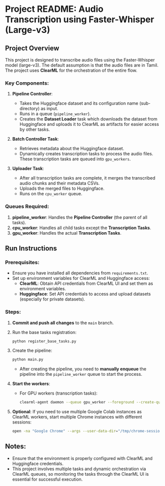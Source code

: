# Project README: Audio Transcription using Faster-Whisper (Large-v3)

## Project Overview
This project is designed to transcribe audio files using the Faster-Whisper model (large-v3). The default assumption is that the audio files are in Tamil. The project uses **ClearML** for the orchestration of the entire flow.

### Key Components:
1. **Pipeline Controller**: 
   - Takes the Huggingface dataset and its configuration name (sub-directory) as input.
   - Runs in a queue (`pipeline_worker`).
   - Creates the **Dataset Loader** task which downloads the dataset from Huggingface and uploads it to ClearML as artifacts for easier access by other tasks.
   
2. **Batch Controller Task**: 
   - Retrieves metadata about the Huggingface dataset.
   - Dynamically creates transcription tasks to process the audio files. These transcription tasks are queued into `gpu_workers`.

3. **Uploader Task**:
   - After all transcription tasks are complete, it merges the transcribed audio chunks and their metadata CSVs.
   - Uploads the merged files to Huggingface.
   - Runs on the `cpu_worker` queue.

### Queues Required:
1. **pipeline_worker**: Handles the **Pipeline Controller** (the parent of all tasks).
2. **cpu_worker**: Handles all child tasks except the **Transcription Tasks**.
3. **gpu_worker**: Handles the actual **Transcription Tasks**.

## Run Instructions

### Prerequisites:
- Ensure you have installed all dependencies from `requirements.txt`.
- Set up environment variables for ClearML and Huggingface access:
  - **ClearML**: Obtain API credentials from ClearML UI and set them as environment variables.
  - **Huggingface**: Set API credentials to access and upload datasets (especially for private datasets).

### Steps:
1. **Commit and push all changes** to the `main` branch.
2. Run the base tasks registration:
   ```bash
   python register_base_tasks.py
   ```
3. Create the pipeline:
   ```bash
   python main.py
   ```
   - After creating the pipeline, you need to **manually enqueue** the pipeline into the `pipeline_worker` queue to start the process.
   
4. **Start the workers**:
   - For GPU workers (transcription tasks):
     ```bash
     clearml-agent daemon --queue gpu_worker --foreground --create-queue
     ```
   
5. **Optional**: If you need to use multiple Google Colab instances as ClearML workers, start multiple Chrome instances with different sessions:
   ```bash
   open -na "Google Chrome" --args --user-data-dir="/tmp/chrome-session-$(date +%s)" https://www.gmail.com
   ```

## Notes:
- Ensure that the environment is properly configured with ClearML and Huggingface credentials.
- This project involves multiple tasks and dynamic orchestration via ClearML queues, so monitoring the tasks through the ClearML UI is essential for successful execution.

